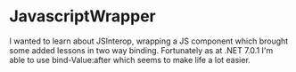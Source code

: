 # JavascriptWrapper

I wanted to learn about JSInterop, wrapping a JS component which brought some added lessons in two way binding. Fortunately as at .NET 7.0.1 I'm able to use bind-Value:after which seems to make life a lot easier.
